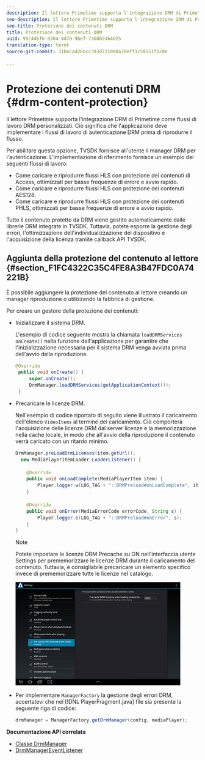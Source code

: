 ```yaml
---
description: Il lettore Primetime supporta l'integrazione DRM di Primetime come flussi di lavoro DRM personalizzati. Ciò significa che l'applicazione deve implementare i flussi di lavoro di autenticazione DRM prima di riprodurre il flusso.
seo-description: Il lettore Primetime supporta l'integrazione DRM di Primetime come flussi di lavoro DRM personalizzati. Ciò significa che l'applicazione deve implementare i flussi di lavoro di autenticazione DRM prima di riprodurre il flusso.
seo-title: Protezione dei contenuti DRM
title: Protezione dei contenuti DRM
uuid: 95c446f6-8304-4d70-9bef-7368b9364025
translation-type: tm+mt
source-git-commit: 31b6cad26bcc393d731080a70eff1c59551f1c8e

---
```



# Protezione dei contenuti DRM {#drm-content-protection}

Il lettore Primetime supporta l&#39;integrazione DRM di Primetime come flussi di lavoro DRM personalizzati. Ciò significa che l&#39;applicazione deve implementare i flussi di lavoro di autenticazione DRM prima di riprodurre il flusso.

Per abilitare questa opzione, TVSDK fornisce all&#39;utente il manager DRM per l&#39;autenticazione. L’implementazione di riferimento fornisce un esempio dei seguenti flussi di lavoro:

* Come caricare e riprodurre flussi HLS con protezione dei contenuti di Access, ottimizzati per basse frequenze di errore e avvio rapido.
* Come caricare e riprodurre flussi HLS con protezione dei contenuti AES128.
* Come caricare e riprodurre flussi HLS con protezione dei contenuti PHLS, ottimizzati per basse frequenze di errore e avvio rapido.

Tutto il contenuto protetto da DRM viene gestito automaticamente dalle librerie DRM integrate in TVSDK. Tuttavia, potete esporre la gestione degli errori, l&#39;ottimizzazione dell&#39;individualizzazione del dispositivo e l&#39;acquisizione della licenza tramite callback API TVSDK.

## Aggiunta della protezione del contenuto al lettore {#section_F1FC4322C35C4FE8A3B47FDC0A74221B}

È possibile aggiungere la protezione del contenuto al lettore creando un manager riproduzione o utilizzando la fabbrica di gestione.

Per creare un gestore della protezione dei contenuti:

* Inizializzare il sistema DRM.

   L&#39;esempio di codice seguente mostra la chiamata `loadDRMServices` `onCreate()` nella funzione dell&#39;applicazione per garantire che l&#39;inizializzazione necessaria per il sistema DRM venga avviata prima dell&#39;avvio della riproduzione.

   ```java
   @Override 
    public void onCreate() { 
        super.onCreate();  
        DrmManager.loadDRMServices(getApplicationContext()); 
    }
   ```

* Precaricare le licenze DRM.

   Nell&#39;esempio di codice riportato di seguito viene illustrato il caricamento dell&#39;elenco `VideoItems` al termine del caricamento. Ciò comporterà l&#39;acquisizione delle licenze DRM dal server licenze e la memorizzazione nella cache locale, in modo che all&#39;avvio della riproduzione il contenuto verrà caricato con un ritardo minimo.

   ```java
   DrmManager.preLoadDrmLicenses(item.getUrl(),  
     new MediaPlayerItemLoader.LoaderListener() { 
   
       @Override 
       public void onLoadComplete(MediaPlayerItem item) { 
           Player.logger.w(LOG_TAG + "::DRMPreload#onLoadComplete", item.getResource().getUrl()); 
       } 
   
       @Override 
       public void onError(MediaErrorCode errorCode, String s) { 
           Player.logger.e(LOG_TAG + "::DRMPreload#onError", s); 
       } 
   } 
   ```

   >[!NOTE]
   >
   >Potete impostare le licenze DRM Precache su ON nell&#39;interfaccia utente Settings per prememorizzare le licenze DRM durante il caricamento del contenuto. Tuttavia, è consigliabile precaricare un elemento specifico invece di prememorizzare tutte le licenze nel catalogo.
   >
   >![](assets/precache-drm-licenses.jpg)

* Per implementare `ManagerFactory` la gestione degli errori DRM, accertatevi che nel [!DNL PlayerFragment.java] file sia presente la seguente riga di codice:

   ```java
   drmManager = ManagerFactory.getDrmManager(config, mediaPlayer);
   ```

**Documentazione API correlata**

* [Classe DrmManager](https://help.adobe.com/en_US/primetime/api/reference_implementation/android/javadoc/com/adobe/primetime/reference/manager/DrmManager.html)
* [DrmManagerEventListener](https://help.adobe.com/en_US/primetime/api/reference_implementation/android/javadoc/com/adobe/primetime/reference/manager/DrmManager.DrmManagerEventListener.html)